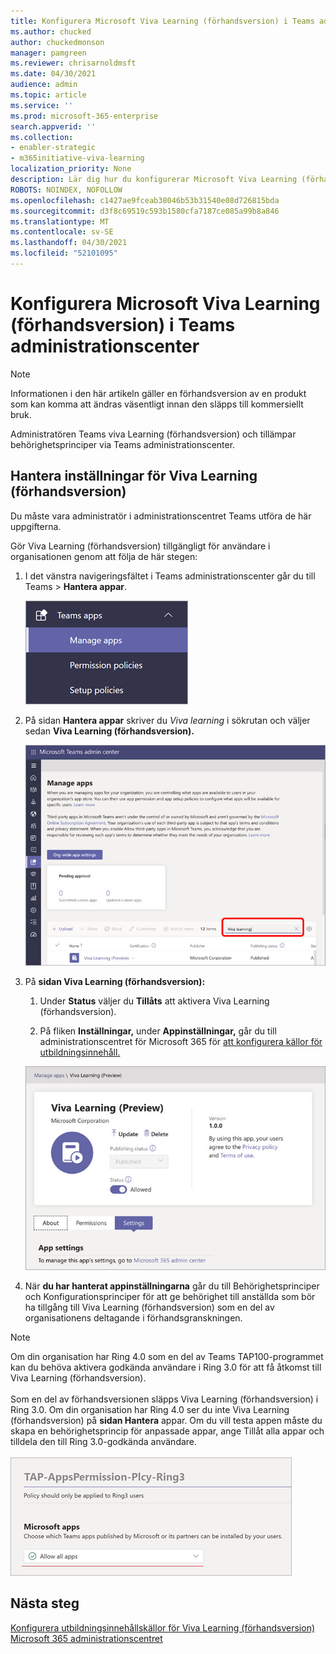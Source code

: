 ```yaml
---
title: Konfigurera Microsoft Viva Learning (förhandsversion) i Teams administrationscenter
ms.author: chucked
author: chuckedmonson
manager: pamgreen
ms.reviewer: chrisarnoldmsft
ms.date: 04/30/2021
audience: admin
ms.topic: article
ms.service: ''
ms.prod: microsoft-365-enterprise
search.appverid: ''
ms.collection:
- enabler-strategic
- m365initiative-viva-learning
localization_priority: None
description: Lär dig hur du konfigurerar Microsoft Viva Learning (förhandsversion) Teams administrationscentret.
ROBOTS: NOINDEX, NOFOLLOW
ms.openlocfilehash: c1427ae9fceab38046b53b31540e08d726815bda
ms.sourcegitcommit: d3f8c69519c593b1580cfa7187ce085a99b8a846
ms.translationtype: MT
ms.contentlocale: sv-SE
ms.lasthandoff: 04/30/2021
ms.locfileid: "52101095"
---
```

# <a name="set-up-microsoft-viva-learning-preview-in-the-teams-admin-center"></a>Konfigurera Microsoft Viva Learning (förhandsversion) i Teams administrationscenter

> [!NOTE]
> Informationen i den här artikeln gäller en förhandsversion av en produkt som kan komma att ändras väsentligt innan den släpps till kommersiellt bruk. 

Administratören Teams viva Learning (förhandsversion) och tillämpar behörighetsprinciper via Teams administrationscenter.

## <a name="manage-settings-for-viva-learning-preview"></a>Hantera inställningar för Viva Learning (förhandsversion)

Du måste vara administratör i administrationscentret Teams utföra de här uppgifterna.

Gör Viva Learning (förhandsversion) tillgängligt för användare i organisationen genom att följa de här stegen:

1. I det vänstra navigeringsfältet i Teams administrationscenter går du till Teams   >  **Hantera appar**.

   ![Vänster navigering i Teams administrationscenter som visar Teams program och avsnittet Hantera appar.](../media/learning/learning-app-teams-manage-apps-nav.png)

2. På sidan **Hantera appar** skriver du *Viva learning* i sökrutan och väljer sedan **Viva Learning (förhandsversion).**

   ![Sidan Hantera appar i Teams administrationscenter som visar sökrutan.](../media/learning/learning-app-teams-manage-apps-page.png)

3. På **sidan Viva Learning (förhandsversion):**

   1. Under **Status** väljer du **Tillåts** att aktivera Viva Learning (förhandsversion).

   2. På fliken **Inställningar,** under **Appinställningar,** går du till administrationscentret för Microsoft 365 för [att konfigurera källor för utbildningsinnehåll.](content-sources-365-admin-center.md)

   ![Sidan Utbildning i Teams visar avsnittet Status och Appinställningar.](../media/learning/learning-app-teams-learning-page.png)

4. När **du har hanterat appinställningarna** går du till Behörighetsprinciper och Konfigurationsprinciper för att ge behörighet till anställda som bör ha tillgång till Viva Learning (förhandsversion) som en del av organisationens deltagande i förhandsgranskningen.  

> [!NOTE]
>  Om din organisation har Ring 4.0 som en del av Teams TAP100-programmet kan du behöva aktivera godkända användare i Ring 3.0 för att få åtkomst till Viva Learning (förhandsversion). <br><br>Som en del av förhandsversionen släpps Viva Learning (förhandsversion) i Ring 3.0. Om din organisation har Ring 4.0 ser du inte Viva Learning (förhandsversion) på **sidan Hantera** appar. Om du vill testa appen måste du skapa en behörighetsprincip för anpassade appar, ange Tillåt alla appar och tilldela den till Ring 3.0-godkända användare. <br><br>   ![TAP-AppsPermission-Plcy-sidan med Tillåt alla appar markerade.](../media/learning/learning-app-tap-appspermission-plcy.png)

## <a name="next-step"></a>Nästa steg

[Konfigurera utbildningsinnehållskällor för Viva Learning (förhandsversion) Microsoft 365 administrationscentret](content-sources-365-admin-center.md)
